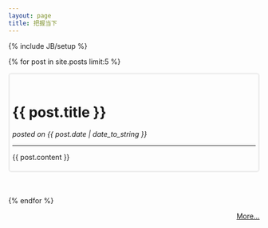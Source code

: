 ```yaml
---
layout: page
title: 把握当下
---
```

{% include JB/setup %}

{% for post in site.posts limit:5 %}

<div style="border-style:solid; border-color:#EEE;padding:5px;padding-top:20px;-webkit-border-radius:6px;-moz-border-radius:6px;border-radius:6px;">
<h1 class="index-post-title">{{ post.title }}</h1> <em>posted on {{ post.date | date_to_string }}</em>
<hr/>

{{ post.content }}

</div>
<br/>
<br/>

{% endfor %}

<div style="text-align:right;">
  <a href="{{ site.JB.archive_path }}">More...</a>
</div>